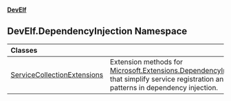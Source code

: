 #### [DevElf](README.md 'README')

## DevElf\.DependencyInjection Namespace

| Classes | |
| :--- | :--- |
| [ServiceCollectionExtensions](ServiceCollectionExtensions.md 'DevElf\.DependencyInjection\.ServiceCollectionExtensions') | Extension methods for [Microsoft\.Extensions\.DependencyInjection\.IServiceCollection](https://learn.microsoft.com/en-us/dotnet/api/microsoft.extensions.dependencyinjection.iservicecollection 'Microsoft\.Extensions\.DependencyInjection\.IServiceCollection') that simplify service registration and factory function patterns in dependency injection\. |
